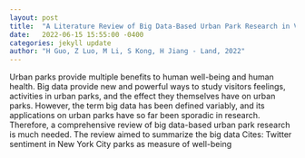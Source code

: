 ```yaml
---
layout: post
title:  "A Literature Review of Big Data-Based Urban Park Research in Visitor Dimension"
date:   2022-06-15 15:55:00 -0400
categories: jekyll update
author: "H Guo, Z Luo, M Li, S Kong, H Jiang - Land, 2022"
---
```

Urban parks provide multiple benefits to human well-being and human health. Big data provide new and powerful ways to study visitors  feelings, activities in urban parks, and the effect they themselves have on urban parks. However, the term big data has been defined variably, and its applications on urban parks have so far been sporadic in research. Therefore, a comprehensive review of big data-based urban park research is much needed. The review aimed to summarize the big data 
Cites: Twitter sentiment in New York City parks as measure of well-being
